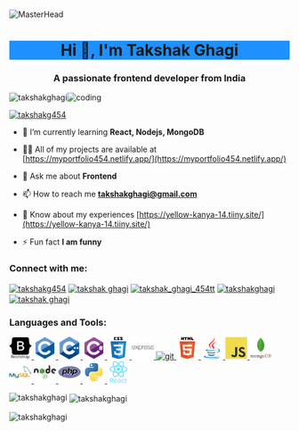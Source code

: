 ### 

![MasterHead](https://www.digitalsolutionservices.com/img/services/web%20development.gif)
<h1  style="background-color:DodgerBlue;"align="center">Hi 👋, I'm Takshak Ghagi</h1>
<h3 align="center">A passionate frontend developer from India</h3>

<img align="right" alt="coding" src="https://cdn.dribbble.com/users/2131993/screenshots/4948736/thoughtworks-gif_dribbble.gif" alt="Girl in a jacket" width="400">

<p align="left"> <img src="https://komarev.com/ghpvc/?username=takshakghagi&label=Profile%20views&color=0e75b6&style=flat" alt="takshakghagi" /> </p>

<p align="left"> <a href="https://twitter.com/takshakg454" target="blank"><img src="https://img.shields.io/twitter/follow/takshakg454?logo=twitter&style=for-the-badge" alt="takshakg454" /></a> </p>

- 🌱 I’m currently learning **React, Nodejs, MongoDB**

- 👨‍💻 All of my projects are available at [https://myportfolio454.netlify.app/](https://myportfolio454.netlify.app/)

- 💬 Ask me about **Frontend**

- 📫 How to reach me **takshakghagi@gmail.com**

- 📄 Know about my experiences [https://yellow-kanya-14.tiiny.site/](https://yellow-kanya-14.tiiny.site/)

- ⚡ Fun fact **I am funny**

<h3 align="left">Connect with me:</h3>
<p align="left">
<a href="https://twitter.com/takshakg454" target="blank"><img align="center" src="https://raw.githubusercontent.com/rahuldkjain/github-profile-readme-generator/master/src/images/icons/Social/twitter.svg" alt="takshakg454" height="30" width="40" /></a>
<a href="https://linkedin.com/in/takshak ghagi" target="blank"><img align="center" src="https://raw.githubusercontent.com/rahuldkjain/github-profile-readme-generator/master/src/images/icons/Social/linked-in-alt.svg" alt="takshak ghagi" height="30" width="40" /></a>
<a href="https://instagram.com/takshak_ghagi_454tt" target="blank"><img align="center" src="https://raw.githubusercontent.com/rahuldkjain/github-profile-readme-generator/master/src/images/icons/Social/instagram.svg" alt="takshak_ghagi_454tt" height="30" width="40" /></a>
<a href="https://www.hackerrank.com/takshakghagi" target="blank"><img align="center" src="https://raw.githubusercontent.com/rahuldkjain/github-profile-readme-generator/master/src/images/icons/Social/hackerrank.svg" alt="takshakghagi" height="30" width="40" /></a>
<a href="https://www.hackerearth.com/takshak ghagi" target="blank"><img align="center" src="https://raw.githubusercontent.com/rahuldkjain/github-profile-readme-generator/master/src/images/icons/Social/hackerearth.svg" alt="takshak ghagi" height="30" width="40" /></a>
</p>

<h3 align="left">Languages and Tools:</h3>
<p align="left"> <a href="https://getbootstrap.com" target="_blank" rel="noreferrer"> <img src="https://raw.githubusercontent.com/devicons/devicon/master/icons/bootstrap/bootstrap-plain-wordmark.svg" alt="bootstrap" width="40" height="40"/> </a> <a href="https://www.cprogramming.com/" target="_blank" rel="noreferrer"> <img src="https://raw.githubusercontent.com/devicons/devicon/master/icons/c/c-original.svg" alt="c" width="40" height="40"/> </a> <a href="https://www.w3schools.com/cpp/" target="_blank" rel="noreferrer"> <img src="https://raw.githubusercontent.com/devicons/devicon/master/icons/cplusplus/cplusplus-original.svg" alt="cplusplus" width="40" height="40"/> </a> <a href="https://www.w3schools.com/cs/" target="_blank" rel="noreferrer"> <img src="https://raw.githubusercontent.com/devicons/devicon/master/icons/csharp/csharp-original.svg" alt="csharp" width="40" height="40"/> </a> <a href="https://www.w3schools.com/css/" target="_blank" rel="noreferrer"> <img src="https://raw.githubusercontent.com/devicons/devicon/master/icons/css3/css3-original-wordmark.svg" alt="css3" width="40" height="40"/> </a> <a href="https://expressjs.com" target="_blank" rel="noreferrer"> <img src="https://raw.githubusercontent.com/devicons/devicon/master/icons/express/express-original-wordmark.svg" alt="express" width="40" height="40"/> </a> <a href="https://git-scm.com/" target="_blank" rel="noreferrer"> <img src="https://www.vectorlogo.zone/logos/git-scm/git-scm-icon.svg" alt="git" width="40" height="40"/> </a> <a href="https://www.w3.org/html/" target="_blank" rel="noreferrer"> <img src="https://raw.githubusercontent.com/devicons/devicon/master/icons/html5/html5-original-wordmark.svg" alt="html5" width="40" height="40"/> </a> <a href="https://www.java.com" target="_blank" rel="noreferrer"> <img src="https://raw.githubusercontent.com/devicons/devicon/master/icons/java/java-original.svg" alt="java" width="40" height="40"/> </a> <a href="https://developer.mozilla.org/en-US/docs/Web/JavaScript" target="_blank" rel="noreferrer"> <img src="https://raw.githubusercontent.com/devicons/devicon/master/icons/javascript/javascript-original.svg" alt="javascript" width="40" height="40"/> </a> <a href="https://www.mongodb.com/" target="_blank" rel="noreferrer"> <img src="https://raw.githubusercontent.com/devicons/devicon/master/icons/mongodb/mongodb-original-wordmark.svg" alt="mongodb" width="40" height="40"/> </a> <a href="https://www.mysql.com/" target="_blank" rel="noreferrer"> <img src="https://raw.githubusercontent.com/devicons/devicon/master/icons/mysql/mysql-original-wordmark.svg" alt="mysql" width="40" height="40"/> </a> <a href="https://nodejs.org" target="_blank" rel="noreferrer"> <img src="https://raw.githubusercontent.com/devicons/devicon/master/icons/nodejs/nodejs-original-wordmark.svg" alt="nodejs" width="40" height="40"/> </a> <a href="https://www.php.net" target="_blank" rel="noreferrer"> <img src="https://raw.githubusercontent.com/devicons/devicon/master/icons/php/php-original.svg" alt="php" width="40" height="40"/> </a> <a href="https://www.python.org" target="_blank" rel="noreferrer"> <img src="https://raw.githubusercontent.com/devicons/devicon/master/icons/python/python-original.svg" alt="python" width="40" height="40"/> </a> <a href="https://reactjs.org/" target="_blank" rel="noreferrer"> <img src="https://raw.githubusercontent.com/devicons/devicon/master/icons/react/react-original-wordmark.svg" alt="react" width="40" height="40"/> </a> </p>

<p><img align="left" src="https://github-readme-stats.vercel.app/api/top-langs?username=takshakghagi&show_icons=true&locale=en&layout=compact" alt="takshakghagi" /></p>

<p>&nbsp;<img align="center" src="https://github-readme-stats.vercel.app/api?username=takshakghagi&show_icons=true&locale=en" alt="takshakghagi" /></p>

<p><img align="center" src="https://github-readme-streak-stats.herokuapp.com/?user=takshakghagi&" alt="takshakghagi" /></p>
